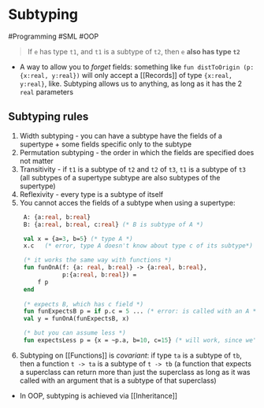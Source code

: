 # Subtyping
#Programming #SML #OOP

> If `e` has type `t1`, and `t1` is a subtype of `t2`, then `e` **also has type `t2`**
- A way to allow you to *forget* fields:
something like `fun distToOrigin (p:{x:real, y:real})` will only accept a [[Records]] of type `{x:real, y:real}`, like. Subtyping allows us to anything, as long as it has the 2 `real` parameters 
## Subtyping rules
1. Width subtyping - you can have a subtype have the fields of a supertype + some fields specific only to the subtype
2. Permutation subtyping - the order in which the fields are specified does not matter
3. Transitivity - if `t1` is a subtype of `t2` and `t2` of `t3`, `t1` is a subtype of `t3` (all subtypes of a supertype subtype are also subtypes of the supertype)
4. Reflexivity - every type is a subtype of itself
5. You cannot acces the fields of a subtype when using a supertype:
   ```sml
	A: {a:real, b:real}
	B: {a:real, b:real, c:real} (* B is subtype of A *)

	val x = {a=3, b=5} (* type A *)
	x.c   (* error, type A doesn't know about type c of its subtype*)

	(* it works the same way with functions *)
	fun funOnA(f: {a: real, b:real} -> {a:real, b:real}, 
			   p:{a:real, b:real}) =
		f p
	end
	
	(* expects B, which has c field *)
	fun funExpectsB p = if p.c = 5 ... (* error: is called with an A *)
	val y = funOnA(funExpectsB, x)

	(* but you can assume less *)
	fun expectsLess p = {x = ~p.a, b=10, c=15} (* will work, since we're creating a new object, and all we only access A's fields *) 
	```
7. Subtyping on [[Functions]] is *covariant*: if type `ta` is a subtype of `tb`, then a function `t -> ta` is a subtype of `t -> tb` (a function that expects a superclass can return more than just the superclass as long as it was called with an argument that is a subtype of that superclass)

- In OOP, subtyping is achieved via [[Inheritance]]
